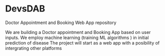 # DevsDAB
Doctor Appointment and Booking Web App repository

We are building a Doctor appointment and Booking App based on user inputs.
We employ machine learning (training ML algorithms ) in initial prediction of disease
The project will start as a web app with a posibility of intergrating other platforms
